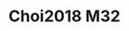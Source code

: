 <a name="material" />

# Choi2018 M32
<script type="application/ld+json">
  {
    "@context": "https://schema.org/",
    "@type": "ChemicalSubstance",
    "http://purl.org/dc/terms/conformsTo":
      {
        "@type": "CreativeWork",
        "@id": "https://bioschemas.org/profiles/ChemicalSubstance/0.4-RELEASE/"
      },
    "@id": "https://egonw.github.io/nanowiki/nanowiki543.html#material",
    "name": "Choi2018 M32",
    "sameAs": "http://127.0.0.1/mediawiki/index.php/Special:URIResolver/Choi2018_M32"
  }
</script>


